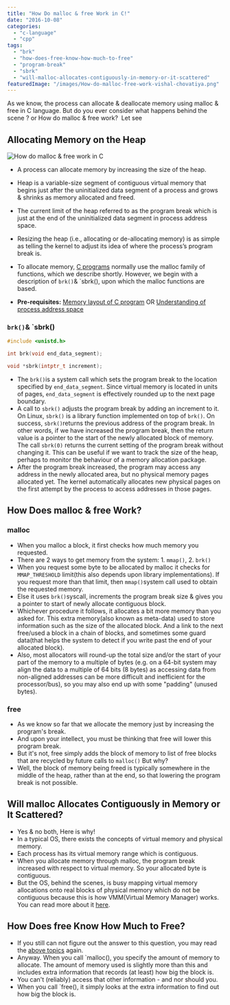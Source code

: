 ```yaml
---
title: "How Do malloc & free Work in C!"
date: "2016-10-08"
categories: 
  - "c-language"
  - "cpp"
tags: 
  - "brk"
  - "how-does-free-know-how-much-to-free"
  - "program-break"
  - "sbrk"
  - "will-malloc-allocates-contiguously-in-memory-or-it-scattered"
featuredImage: "/images/How-do-malloc-free-work-vishal-chovatiya.png"
---
```


As we know, the process can allocate & deallocate memory using malloc & free in C language. But do you ever consider what happens behind the scene ? or How do malloc & free work?  Let see

## Allocating Memory on the Heap

![How do malloc & free work in C](/images/program-break-malloc-free-in-c.png)

- A process can allocate memory by increasing the size of the heap.
- Heap is a variable-size segment of contiguous virtual memory that begins just after the uninitialized data segment of a process and grows & shrinks as memory allocated and freed.
- The current limit of the heap referred to as the program break which is just at the end of the uninitialized data segment in process address space.
- Resizing the heap (i.e., allocating or de-allocating memory) is as simple as telling the kernel to adjust its idea of where the process’s program break is.
- To allocate memory, [C programs](/posts/how-c-program-converted-into-assembly/) normally use the malloc family of functions, which we describe shortly. However, we begin with a description of `brk()`& `sbrk(), upon which the malloc functions are based.

- **Pre-requisites:** [Memory layout of C program](/posts/how-c-program-stored-in-ram-memory/) OR [Understanding of process address space](https://www.kernel.org/doc/gorman/html/understand/understand007.html)

### `brk()`& `sbrk()

```c
#include <unistd.h>

int brk(void end_data_segment);

void *sbrk(intptr_t increment);
```

- The `brk()`is a system call which sets the program break to the location specified by `end_data_segment`. Since virtual memory is located in units of pages, `end_data_segment` is effectively rounded up to the next page boundary.
- A call to `sbrk()` adjusts the program break by adding an increment to it. On Linux, `sbrk()` is a library function implemented on top of `brk()`. On success, `sbrk()`returns the previous address of the program break. In other words, if we have increased the program break, then the return value is a pointer to the start of the newly allocated block of memory. The call `sbrk(0)` returns the current setting of the program break without changing it. This can be useful if we want to track the size of the heap, perhaps to monitor the behaviour of a memory allocation package.
- After the program break increased, the program may access any address in the newly allocated area, but no physical memory pages allocated yet. The kernel automatically allocates new physical pages on the first attempt by the process to access addresses in those pages.

## How Does malloc & free Work?

### malloc

- When you malloc a block, it first checks how much memory you requested.
- There are 2 ways to get memory from the system: 1. `mmap()`, 2. `brk()`
- When you request some byte to be allocated by malloc it checks for `MMAP_THRESHOLD` limit(this also depends upon library implementations). If you request more than that limit, then `mmap()`system call used to obtain the requested memory.
- Else it uses `brk()`syscall, increments the program break size & gives you a pointer to start of newly allocate contiguous block.
- Whichever procedure it follows, it allocates a bit more memory than you asked for. This extra memory(also known as meta-data) used to store information such as the size of the allocated block. And a link to the next free/used a block in a chain of blocks, and sometimes some guard data(that helps the system to detect if you write past the end of your allocated block).
- Also, most allocators will round-up the total size and/or the start of your part of the memory to a multiple of bytes (e.g. on a 64-bit system may align the data to a multiple of 64 bits (8 bytes) as accessing data from non-aligned addresses can be more difficult and inefficient for the processor/bus), so you may also end up with some "padding" (unused bytes).

### free

- As we know so far that we allocate the memory just by increasing the program's break.
- And upon your intellect, you must be thinking that free will lower this program break.
- But it's not, free simply adds the block of memory to list of free blocks that are recycled by future calls to `malloc()` But why?
- Well, the block of memory being freed is typically somewhere in the middle of the heap, rather than at the end, so that lowering the program break is not possible.

## Will malloc Allocates Contiguously in Memory or It Scattered?

- Yes & no both, Here is why!
- In a typical OS, there exists the concepts of virtual memory and physical memory.
- Each process has its virtual memory range which is contiguous.
- When you allocate memory through malloc, the program break increased with respect to virtual memory. So your allocated byte is contiguous.
- But the OS, behind the scenes, is busy mapping virtual memory allocations onto real blocks of physical memory which do not be contiguous because this is how VMM(Virtual Memory Manager) works. You can read more about it [here](/posts/how-does-virtual-memory-work/).

## How Does free Know How Much to Free?

- If you still can not figure out the answer to this question, you may read the [above topics](#How-do-malloc-&-free-work) again.
- Anyway. When you call `malloc(), you specify the amount of memory to allocate. The amount of memory used is slightly more than this and includes extra information that records (at least) how big the block is.
- You can't (reliably) access that other information - and nor should you.
- When you call `free(), it simply looks at the extra information to find out how big the block is.
